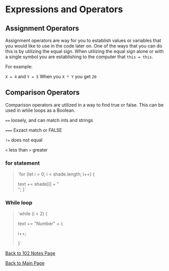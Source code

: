 # Expressions and Operators

## Assignment Operators

Assignment operators are way for you to establish values or variables that you would like to use in the code later on. One of the ways that you can do this is by utilizing the equal sign. When utilizing the equal sign alone or with a single symbol you are establishing to the computer that `this = this`.

For example:

`X = 4` and `Y = 5` When you `X * Y` you get `20`

## Comparison Operators

Comparison operators are utilized in a way to find true or false. This can be used in while loops as a Boolean.

`==` loosely, and can match ints and strings

`===` Exzact match or FALSE

`!=` does not equal

`<` less than `>` greater

### for statement

> `for (let i = 0; i < shade.length; i++) { 
> 
>   text += shade[i] + "<br>";
> }`

### While loop

> `while (i < 2) {
>
> text += "Number" + i;
>
> i++;
>
> }`

[Back to 102 Notes Page](https://codrcam.github.io/reading-note/reading102.html)

[Back to Main Page](https://codrcam.github.io/reading-note/)
